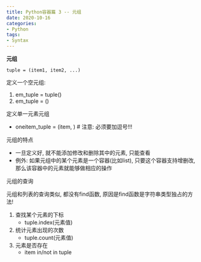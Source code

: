 ```yaml
---
title: Python容器篇 3 -- 元组
date: 2020-10-16
categories: 
- Python
tags:
- Syntax
---
```


**元组**

`tuple = (item1, item2, ...)`

定义一个空元组:

1. em_tuple = tuple()
2. em_tuple = ()

定义单一元素元组
* oneitem_tuple = (item, )  # 注意: 必须要加逗号!!!

元组的特点
* 一旦定义好, 就不能添加修改和删除其中的元素, 只能查看
* 例外: 如果元组中的某个元素是一个容器(比如list), 只要这个容器支持增删改, 那么该容器中的元素就能够做相应的操作

元组的查询

元组和列表的查询类似, 都没有find函数, 原因是find函数是字符串类型独占的方法!<br>
1. 查找某个元素的下标 
      * tuple.index(元素值)
2. 统计元素出现的次数 
      * tuple.count(元素值)
3. 元素是否存在 
      * item in/not in tuple